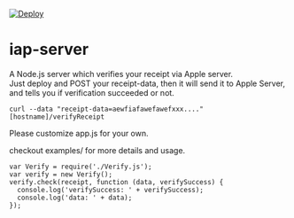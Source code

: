 [![Deploy](https://www.herokucdn.com/deploy/button.png)](https://heroku.com/deploy)

iap-server
===========

A Node.js server which verifies your receipt via Apple server.  
Just deploy and POST your receipt-data, then it will send it to Apple Server,  
and tells you if verification succeeded or not.

```
curl --data "receipt-data=aewfiafawefawefxxx...." [hostname]/verifyReceipt
```

Please customize app.js for your own.

checkout examples/ for more details and usage.

```
var Verify = require('./Verify.js');
var verify = new Verify();
verify.check(receipt, function (data, verifySuccess) {
  console.log('verifySuccess: ' + verifySuccess);
  console.log('data: ' + data);
});
```
